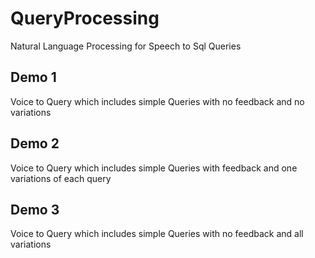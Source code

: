 # QueryProcessing

Natural Language Processing for Speech to Sql Queries

## Demo 1

Voice to Query which includes simple Queries with no feedback and no variations

## Demo 2

Voice to Query which includes simple Queries with feedback and one variations of each query

## Demo 3

Voice to Query which includes simple Queries with no feedback and all variations
